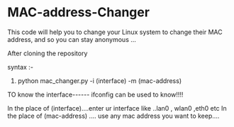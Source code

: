 # MAC-address-Changer
This code will help you to change your Linux system to change their MAC address, and  so you can stay anonymous ...

After cloning the repository

syntax :- 
1. python mac_changer.py -i (interface) -m (mac-address) 


TO know the interface------ ifconfig can be used to know!!!!

In the place of (interface)....enter ur interface like ..lan0 , wlan0 ,eth0 etc
In the place of (mac-address) .... use any mac address you want to keep....
